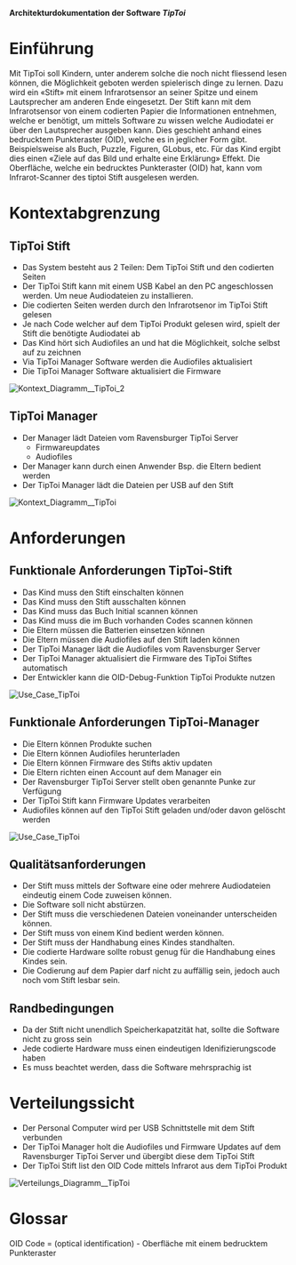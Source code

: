 **Architekturdokumentation der Software *TipToi***

# Einführung
<!--
Diese Vorlage einer Architekturdokumentation ... ist eine vereinfachte und angepasste Version der Vorlage arc42[^1] sowie . 
-->
Mit TipToi soll Kindern, unter anderem solche die noch nicht fliessend lesen können, die Möglichkeit geboten werden spielerisch dinge zu lernen. Dazu wird ein «Stift» mit einem Infrarotsensor an seiner Spitze und einem Lautsprecher am anderen Ende eingesetzt. Der Stift kann mit dem Infrarotsensor von einem codierten Papier die Informationen entnehmen, welche er benötigt, um mittels Software zu wissen welche Audiodatei er über den Lautsprecher ausgeben kann. Dies geschieht anhand eines bedrucktem Punkteraster (OID), welche es in jeglicher Form gibt. Beispielsweise als Buch, Puzzle, Figuren, GLobus, etc. Für das Kind ergibt dies einen «Ziele auf das Bild und erhalte eine Erklärung» Effekt. Die Oberfläche, welche ein bedrucktes Punkteraster (OID) hat, kann vom Infrarot-Scanner des tiptoi Stift ausgelesen werden.

# Kontextabgrenzung 
## TipToi Stift
- Das System besteht aus 2 Teilen: Dem TipToi Stift und den codierten Seiten
- Der TipToi Stift kann mit einem USB Kabel an den PC angeschlossen werden. Um neue Audiodateien zu installieren.
- Die codierten Seiten werden durch den Infrarotsenor im TipToi Stift gelesen
- Je nach Code welcher auf dem TipToi Produkt gelesen wird, spielt der Stift die benötigte Audiodatei ab
- Das Kind hört sich Audiofiles an und hat die Möglichkeit, solche selbst auf zu zeichnen
- Via TipToi Manager Software werden die Audiofiles aktualisiert
- Die TipToi Manager Software aktualisiert die Firmware

![Kontext_Diagramm__TipToi_2](Kontext_Dia_TipToi_Stift_V3.png)

## TipToi Manager
- Der Manager lädt Dateien vom Ravensburger TipToi Server
  - Firmwareupdates
  - Audiofiles
- Der Manager kann durch einen Anwender Bsp. die Eltern bedient werden
- Der TipToi Manager lädt die Dateien per USB auf den Stift

![Kontext_Diagramm__TipToi](Kontext_Diagramm_TipToi_v.2.jpg)

# Anforderungen
## Funktionale Anforderungen TipToi-Stift
- Das Kind muss den Stift einschalten können
- Das Kind muss den Stift ausschalten können
- Das Kind muss das Buch Initial scannen können
- Das Kind muss die im Buch vorhanden Codes scannen können
- Die Eltern müssen die Batterien einsetzen können
- Die Eltern müssen die Audiofiles auf den Stift laden können
- Der TipToi Manager lädt die Audiofiles vom Ravensburger Server
- Der TipToi Manager aktualisiert die Firmware des TipToi Stiftes automatisch
- Der Entwickler kann die OID-Debug-Funktion TipToi Produkte nutzen

![Use_Case_TipToi](Use_Case_TipToi_V3.png)

## Funktionale Anforderungen TipToi-Manager
- Die Eltern können Produkte suchen
- Die Eltern können Audiofiles  herunterladen
- Die Eltern können Firmware des Stifts aktiv updaten
- Die Eltern richten einen Account auf dem Manager ein
- Der Ravensburger TipToi Server stellt oben genannte Punke zur Verfügung
- Der TipToi Stift kann Firmware Updates verarbeiten
- Audiofiles können auf den TipToi Stift geladen und/oder davon gelöscht werden

![Use_Case_TipToi](Use_Case_TipToi_Manager.png)

## Qualitätsanforderungen
-	Der Stift muss mittels der Software eine oder mehrere Audiodateien eindeutig einem Code zuweisen können.
-	Die Software soll nicht abstürzen.
-	Der Stift muss die verschiedenen Dateien voneinander unterscheiden können. 
-	Der Stift muss von einem Kind bedient werden können. 
-	Der Stift muss der Handhabung eines Kindes standhalten. 
-	Die codierte Hardware sollte robust genug für die Handhabung eines Kindes sein. 
-	Die Codierung auf dem Papier darf nicht zu auffällig sein, jedoch auch noch vom Stift lesbar sein. 


## Randbedingungen
<!-- *Anforderungen, Vorgaben, welche das Team beim Design der Software einschränkt* -->
- Da der Stift nicht unendlich Speicherkapatzität hat, sollte die Software nicht zu gross sein
- Jede codierte Hardware muss einen eindeutigen Idenifizierungscode haben
- Es muss beachtet werden, dass die Software mehrsprachig ist


# Verteilungssicht
<!--*Verteilungsdiagramm + Beschreibung*-->
- Der Personal Computer wird per USB Schnittstelle mit dem Stift verbunden
- Der TipToi Manager holt die Audiofiles und Firmware Updates auf dem Ravensburger TipToi Server und übergibt diese dem TipToi Stift
- Der TipToi Stift list den OID Code mittels Infrarot aus dem TipToi Produkt

![Verteilungs_Diagramm__TipToi](Verteilungs_Diagramm_TipToi_v2.png)


# Glossar
OID Code = (optical identification) - Oberfläche mit einem bedrucktem Punkteraster 

<!-- Dieser Abschnitt ist auskommentiert
[^1]: www.arc42.de
-->

